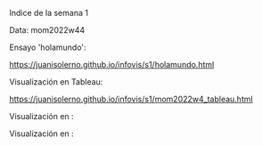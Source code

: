 Indice de la semana 1

Data: mom2022w44

Ensayo 'holamundo': 

https://juanisolerno.github.io/infovis/s1/holamundo.html


Visualización en Tableau:

https://juanisolerno.github.io/infovis/s1/mom2022w4_tableau.html



Visualización en :

Visualización en :

